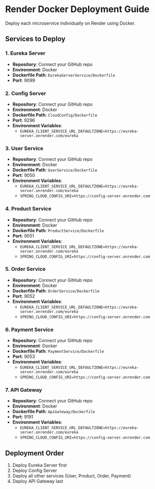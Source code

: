 # Render Docker Deployment Guide

Deploy each microservice individually on Render using Docker.

## Services to Deploy

### 1. Eureka Server
- **Repository**: Connect your GitHub repo
- **Environment**: Docker
- **Dockerfile Path**: `EurekaServerService/Dockerfile`
- **Port**: 9099

### 2. Config Server
- **Repository**: Connect your GitHub repo
- **Environment**: Docker
- **Dockerfile Path**: `CloudConfig/Dockerfile`
- **Port**: 9296
- **Environment Variables**:
  - `EUREKA_CLIENT_SERVICE_URL_DEFAULTZONE=https://eureka-server.onrender.com/eureka`

### 3. User Service
- **Repository**: Connect your GitHub repo
- **Environment**: Docker
- **Dockerfile Path**: `UserService/Dockerfile`
- **Port**: 9050
- **Environment Variables**:
  - `EUREKA_CLIENT_SERVICE_URL_DEFAULTZONE=https://eureka-server.onrender.com/eureka`
  - `SPRING_CLOUD_CONFIG_URI=https://config-server.onrender.com`

### 4. Product Service
- **Repository**: Connect your GitHub repo
- **Environment**: Docker
- **Dockerfile Path**: `ProductService/Dockerfile`
- **Port**: 9051
- **Environment Variables**:
  - `EUREKA_CLIENT_SERVICE_URL_DEFAULTZONE=https://eureka-server.onrender.com/eureka`
  - `SPRING_CLOUD_CONFIG_URI=https://config-server.onrender.com`

### 5. Order Service
- **Repository**: Connect your GitHub repo
- **Environment**: Docker
- **Dockerfile Path**: `OrderService/Dockerfile`
- **Port**: 9052
- **Environment Variables**:
  - `EUREKA_CLIENT_SERVICE_URL_DEFAULTZONE=https://eureka-server.onrender.com/eureka`
  - `SPRING_CLOUD_CONFIG_URI=https://config-server.onrender.com`

### 6. Payment Service
- **Repository**: Connect your GitHub repo
- **Environment**: Docker
- **Dockerfile Path**: `PaymentService/Dockerfile`
- **Port**: 9053
- **Environment Variables**:
  - `EUREKA_CLIENT_SERVICE_URL_DEFAULTZONE=https://eureka-server.onrender.com/eureka`
  - `SPRING_CLOUD_CONFIG_URI=https://config-server.onrender.com`

### 7. API Gateway
- **Repository**: Connect your GitHub repo
- **Environment**: Docker
- **Dockerfile Path**: `ApiGateway/Dockerfile`
- **Port**: 9191
- **Environment Variables**:
  - `EUREKA_CLIENT_SERVICE_URL_DEFAULTZONE=https://eureka-server.onrender.com/eureka`
  - `SPRING_CLOUD_CONFIG_URI=https://config-server.onrender.com`

## Deployment Order
1. Deploy Eureka Server first
2. Deploy Config Server
3. Deploy all other services (User, Product, Order, Payment)
4. Deploy API Gateway last